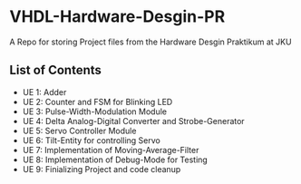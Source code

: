 # VHDL-Hardware-Desgin-PR

A Repo for storing Project files from the Hardware Desgin Praktikum at JKU

## List of Contents

- UE 1: Adder
- UE 2: Counter and FSM for Blinking LED
- UE 3: Pulse-Width-Modulation Module
- UE 4: Delta Analog-Digital Converter and Strobe-Generator
- UE 5: Servo Controller Module
- UE 6: Tilt-Entity for controlling Servo
- UE 7: Implementation of Moving-Average-Filter
- UE 8: Implementation of Debug-Mode for Testing
- UE 9: Finializing Project and code cleanup
